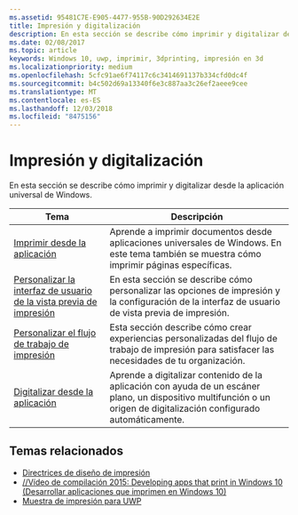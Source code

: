 ```yaml
---
ms.assetid: 95481C7E-E905-4477-955B-90D292634E2E
title: Impresión y digitalización
description: En esta sección se describe cómo imprimir y digitalizar desde la aplicación universal de Windows.
ms.date: 02/08/2017
ms.topic: article
keywords: Windows 10, uwp, imprimir, 3dprinting, impresión en 3d
ms.localizationpriority: medium
ms.openlocfilehash: 5cfc91ae6f74117c6c3414691137b334cfd0dc4f
ms.sourcegitcommit: b4c502d69a13340f6e3c887aa3c26ef2aeee9cee
ms.translationtype: MT
ms.contentlocale: es-ES
ms.lasthandoff: 12/03/2018
ms.locfileid: "8475156"
---
```

# <a name="printing-and-scanning"></a>Impresión y digitalización


En esta sección se describe cómo imprimir y digitalizar desde la aplicación universal de Windows.

| Tema | Descripción | 
|-------|-------------|
| [Imprimir desde la aplicación](print-from-your-app.md) | Aprende a imprimir documentos desde aplicaciones universales de Windows. En este tema también se muestra cómo imprimir páginas específicas. |
| [Personalizar la interfaz de usuario de la vista previa de impresión](customize-the-print-preview-ui.md) | En esta sección se describe cómo personalizar las opciones de impresión y la configuración de la interfaz de usuario de vista previa de impresión. |
| [Personalizar el flujo de trabajo de impresión](print-workflow-customize.md) | Esta sección describe cómo crear experiencias personalizadas del flujo de trabajo de impresión para satisfacer las necesidades de tu organización.  |
| [Digitalizar desde la aplicación](scan-from-your-app.md) | Aprende a digitalizar contenido de la aplicación con ayuda de un escáner plano, un dispositivo multifunción o un origen de digitalización configurado automáticamente.|

## <a name="related-topics"></a>Temas relacionados

* [Directrices de diseño de impresión](https://msdn.microsoft.com/library/windows/apps/Hh868178)
* [//Vídeo de compilación 2015: Developing apps that print in Windows 10 (Desarrollar aplicaciones que imprimen en Windows 10)](https://channel9.msdn.com/Events/Build/2015/2-94)
* [Muestra de impresión para UWP](http://go.microsoft.com/fwlink/p/?LinkId=619984)
 

